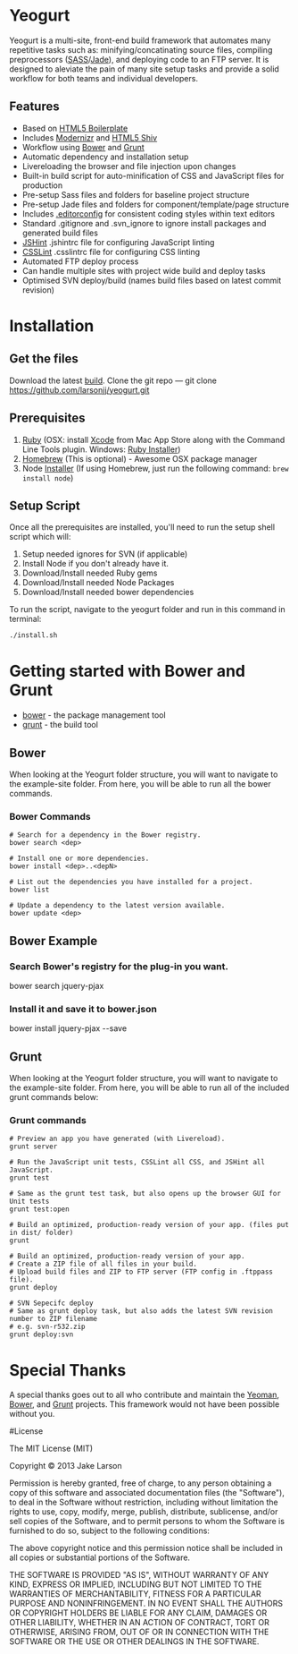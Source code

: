 Yeogurt
=======

Yeogurt is a multi-site, front-end build framework that automates many repetitive tasks such as: minifying/concatinating source files, compiling preprocessors ([SASS](http://sass-lang.com/)/[Jade](http://jade-lang.com/)), and deploying code to an FTP server. It is designed to aleviate the pain of many site setup tasks and provide a solid workflow for both teams and individual developers.

## Features
- Based on [HTML5 Boilerplate](http://html5boilerplate.com/)
- Includes [Modernizr](http://modernizr.com/) and [HTML5 Shiv](https://github.com/aFarkas/html5shiv)
- Workflow using [Bower](http://bower.io) and [Grunt](http://gruntjs.com)
- Automatic dependency and installation setup
- Livereloading the browser and file injection upon changes
- Built-in build script for auto-minification of CSS and JavaScript files for production
- Pre-setup Sass files and folders for baseline project structure
- Pre-setup Jade files and folders for component/template/page structure
- Includes [.editorconfig](http://editorconfig.org/) for consistent coding styles within text editors
- Standard .gitignore and .svn_ignore to ignore install packages and generated build files
- [JSHint](http://www.jshint.com/) .jshintrc file for configuring JavaScript linting
- [CSSLint](http://csslint.net/) .csslintrc file for configuring CSS linting
- Automated FTP deploy process
- Can handle multiple sites with project wide build and deploy tasks
- Optimised SVN deploy/build (names build files based on latest commit revision)

# Installation

## Get the files

Download the latest [build](https://github.com/larsonjj/yeogurt/archive/master.zip).
Clone the git repo — git clone https://github.com/larsonjj/yeogurt.git

## Prerequisites
1. [Ruby](https://www.ruby-lang.org/en/) (OSX: install [Xcode](https://itunes.apple.com/us/app/xcode/id497799835?mt=12) from Mac App Store along with the Command Line Tools plugin. Windows: [Ruby Installer](http://rubyinstaller.org/downloads))
2. [Homebrew](http://brew.sh/) (This is optional) - Awesome OSX package manager
3. Node [Installer](http://nodejs.org/download/) (If using Homebrew, just run the following command: ```brew install node```)


## Setup Script
Once all the prerequisites are installed, you'll need to run the setup shell script which will:

1. Setup needed ignores for SVN (if applicable)
2. Install Node if you don't already have it.
3. Download/Install needed Ruby gems
4. Download/Install needed Node Packages
5. Download/Install needed bower dependencies

To run the script, navigate to the yeogurt folder and run in this command in terminal:
```bash
./install.sh
```


# Getting started with Bower and Grunt

* [bower](http://bower.io) - the package management tool
* [grunt](http://gruntjs.com) - the build tool

## Bower

When looking at the Yeogurt folder structure, you will want to navigate to the example-site folder. From here, you will be able to run all the bower commands.

### Bower Commands

```
# Search for a dependency in the Bower registry.
bower search <dep>

# Install one or more dependencies.
bower install <dep>..<depN>

# List out the dependencies you have installed for a project.
bower list

# Update a dependency to the latest version available.
bower update <dep>
```

## Bower Example

### Search Bower's registry for the plug-in you want.
bower search jquery-pjax

### Install it and save it to bower.json
bower install jquery-pjax --save


## Grunt

When looking at the Yeogurt folder structure, you will want to navigate to the example-site folder. From here, you will be able to run all of the included grunt commands below:

### Grunt commands

```
# Preview an app you have generated (with Livereload).
grunt server

# Run the JavaScript unit tests, CSSLint all CSS, and JSHint all JavaScript.
grunt test

# Same as the grunt test task, but also opens up the browser GUI for Unit tests
grunt test:open

# Build an optimized, production-ready version of your app. (files put in dist/ folder)
grunt

# Build an optimized, production-ready version of your app.
# Create a ZIP file of all files in your build.
# Upload build files and ZIP to FTP server (FTP config in .ftppass file).
grunt deploy

# SVN Sepecifc deploy
# Same as grunt deploy task, but also adds the latest SVN revision number to ZIP filename
# e.g. svn-r532.zip
grunt deploy:svn
```

# Special Thanks
A special thanks goes out to all who contribute and maintain the [Yeoman](http://yeoman.io/), [Bower](http://bower.io/), and [Grunt](http://gruntjs.com/) projects. This framework would not have been possible without you.

#License

The MIT License (MIT)

Copyright © 2013 Jake Larson

Permission is hereby granted, free of charge, to any person obtaining a copy of this software and associated documentation files (the "Software"), to deal in the Software without restriction, including without limitation the rights to use, copy, modify, merge, publish, distribute, sublicense, and/or sell copies of the Software, and to permit persons to whom the Software is furnished to do so, subject to the following conditions:

The above copyright notice and this permission notice shall be included in all copies or substantial portions of the Software.

THE SOFTWARE IS PROVIDED "AS IS", WITHOUT WARRANTY OF ANY KIND, EXPRESS OR IMPLIED, INCLUDING BUT NOT LIMITED TO THE WARRANTIES OF MERCHANTABILITY, FITNESS FOR A PARTICULAR PURPOSE AND NONINFRINGEMENT. IN NO EVENT SHALL THE AUTHORS OR COPYRIGHT HOLDERS BE LIABLE FOR ANY CLAIM, DAMAGES OR OTHER LIABILITY, WHETHER IN AN ACTION OF CONTRACT, TORT OR OTHERWISE, ARISING FROM, OUT OF OR IN CONNECTION WITH THE SOFTWARE OR THE USE OR OTHER DEALINGS IN THE SOFTWARE.
